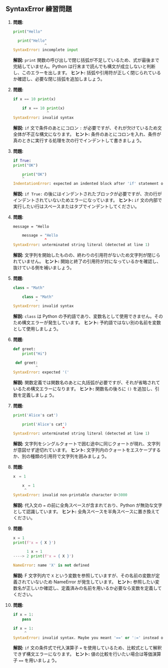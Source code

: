 ## SyntaxError 練習問題

1. **問題:**
   
   ```python
   print("Hello"
   ```
   
   ```python
     print("Hello"
                 ^
   SyntaxError: incomplete input
   ```

   **解説:** `print` 関数の呼び出しで閉じ括弧が不足しているため、式が最後まで完結していません。Python は行末まで読んでも構文が成立しないと判断し、このエラーを出します。
   **ヒント:** 括弧や引用符が正しく閉じられているか確認し、必要な閉じ括弧を追加しましょう。


2. **問題:**

   ```python
   if x == 10 print(x)
   ```

   ```python
       if x == 10 print(x)
                  ^
   SyntaxError: invalid syntax
   ```

   **解説:** `if` 文で条件のあとにコロン `:` が必要ですが、それが欠けているため文全体が不正な構文になります。
   **ヒント:** 条件のあとにコロンを入れ、条件が真のときに実行する処理を次の行でインデントして書きましょう。

3. **問題:**

   ```python
   if True:
   print("OK")
   ```

   ```python
       print("OK")
       ^
   IndentationError: expected an indented block after 'if' statement on line 1
   ```

   **解説:** `if True:` の後にはインデントされたブロックが必要ですが、次の行がインデントされていないためエラーになっています。
   **ヒント:** `if` 文の内部で実行したい行はスペースまたはタブでインデントしてください。

4. **問題:** 

   ```
   message = "Hello
   ```
   
   ```python
       message = "Hello
                 ^
   SyntaxError: unterminated string literal (detected at line 1)
   ```

   **解説:** 文字列を開始したものの、終わりの引用符がないため文字列が閉じられていません。
   **ヒント:** 開始と終了の引用符が対になっているかを確認し、抜けている側を補いましょう。


5. **問題:**

   ```python
   class = "Math"
   ```

   ```python
       class = "Math"
             ^
   SyntaxError: invalid syntax
   ```

   **解説:** `class` は Python の予約語であり、変数名として使用できません。そのため構文エラーが発生しています。
   **ヒント:** 予約語ではない別の名前を変数として使用しましょう。

6. **問題:**

   ```python
   def greet:
       print("Hi")
   ```

   ```python
    def greet:
             ^
   SyntaxError: expected '('
   ```

   **解説:** 関数定義では関数名のあとに丸括弧が必要ですが、それが省略されているため構文エラーになります。
   **ヒント:** 関数名の後ろに `()` を追加し、引数を定義しましょう。

7. **問題:** 
   
   ```python
   print('Alice's cat')
   ```
  
   ```python
       print('Alice's cat')
                         ^
   SyntaxError: unterminated string literal (detected at line 1)
   ```

   **解説:** 文字列をシングルクォートで囲む途中に同じクォートが現れ、文字列が意図せず途切れています。
   **ヒント:** 文字列内のクォートをエスケープするか、別の種類の引用符で文字列を囲みましょう。

8. **問題:** 
   
   ```python
   x　= 1
   ```

   ```python
       x　= 1
        ^
   SyntaxError: invalid non-printable character U+3000
   ```

   **解説:** 代入文の `=` の前に全角スペースが含まれており、Python が無効な文字として認識しています。
   **ヒント:** 全角スペースを半角スペースに置き換えてください。

9. **問題:** 
   
   ```python
   x = 1
   print(f'x = { X }')
   ```

   ```python
         1 x = 1
   ----> 2 print(f'x = { X }')

   NameError: name 'X' is not defined
   ```

   **解説:** F 文字列内で `X` という変数を参照していますが、その名前の変数が定義されていないため NameError が発生しています。
   **ヒント:** 参照したい変数名が正しいか確認し、定義済みの名前を用いるか必要なら変数を定義してください。

10. **問題:**
    
    ```python
    if x = 1:
        pass
    ```
    
    ```python
    if x = 1:
         ^
    SyntaxError: invalid syntax. Maybe you meant '==' or ':=' instead of '='?
    ```

    **解説:** `if` 文の条件式で代入演算子 `=` を使用しているため、比較式として解釈できず構文エラーになります。
    **ヒント:** 値の比較を行いたい場合は等価演算子 `==` を用いましょう。
